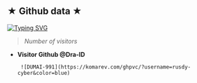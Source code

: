 ## ★ Github data ★

<a href="https://github.com/rusdy-cyber"><img src="http://readme-typing-svg.herokuapp.com?font=Fira+Code&pause=1000&color=F724DD&random=false&width=435&lines=folow+github+Rusdy+%5E_%5E" alt="Typing SVG" /></a>

> _Number of visitors_

- **Visitor Github @Dra-ID**

       ![DUMAI-991](https://komarev.com/ghpvc/?username=rusdy-cyber&color=blue)

  >
<!--
**rusdy-cyber/rusdy-cyber** is a ✨ _special_ ✨ repository because its `README.md` (this file) appears on your GitHub profile.

Here are some ideas to get you started:

- 🔭 I’m currently working on ...
- 🌱 I’m currently learning ...
- 👯 I’m looking to collaborate on ...
- 🤔 I’m looking for help with ...
- 💬 Ask me about ...
- 📫 How to reach me: ...
- 😄 Pronouns: ...
- ⚡ Fun fact: ...
-->
